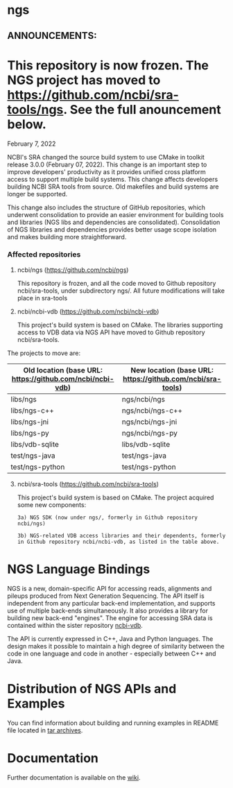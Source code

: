 ngs
===

## ANNOUNCEMENTS:

# This repository is now frozen. The NGS project has moved to https://github.com/ncbi/sra-tools/ngs. See the full anouncement below.

February 7, 2022

NCBI's SRA changed the source build system to use CMake in toolkit release 3.0.0 (February 07, 2022). This change is an important step to improve developers' productivity as it provides unified cross platform access to support multiple build systems. This change affects developers building NCBI SRA tools from source. Old makefiles and build systems are longer be supported.

This change also includes the structure of GitHub repositories, which underwent consolidation to provide an easier environment for building tools and libraries (NGS libs and dependencies are consolidated). Consolidation of NGS libraries and dependencies provides better usage scope isolation and makes building more straightforward.

### **Affected repositories**

1) ncbi/ngs (https://github.com/ncbi/ngs)

   This repository is frozen, and all the code moved to Github repository ncbi/sra-tools, under subdirectory ngs/. All future modifications
   will take place in sra-tools

2) ncbi/ncbi-vdb (https://github.com/ncbi/ncbi-vdb)

   This project's build system is based on CMake. The libraries supporting access to VDB data via NGS API have moved to Github repository
   ncbi/sra-tools.

The projects to move are:

| Old location (base URL: https://github.com/ncbi/ncbi-vdb) | New location (base URL: https://github.com/ncbi/sra-tools) |
| --------------------------------------------------------- | ---------------------------------------------------------- |
| libs/ngs | ngs/ncbi/ngs |
| libs/ngs-c++ | ngs/ncbi/ngs-c++ |
| libs/ngs-jni | ngs/ncbi/ngs-jni |
| libs/ngs-py | ngs/ncbi/ngs-py |
| libs/vdb-sqlite | libs/vdb-sqlite |
| test/ngs-java | test/ngs-java |
| test/ngs-python | test/ngs-python |


3) ncbi/sra-tools (https://github.com/ncbi/sra-tools)

   This project's build system is based on CMake. The project acquired some new components:

       3a) NGS SDK (now under ngs/, formerly in Github repository ncbi/ngs)

       3b) NGS-related VDB access libraries and their dependents, formerly in Github repository ncbi/ncbi-vdb, as listed in the table above.

# NGS Language Bindings

NGS is a new, domain-specific API for accessing reads, alignments and pileups produced from Next Generation Sequencing. The API itself is independent from any particular back-end implementation, and supports use of multiple back-ends simultaneously. It also provides a library for building new back-end "engines". The engine for accessing SRA data is contained within the sister repository [ncbi-vdb](https://github.com/ncbi/ncbi-vdb).

The API is currently expressed in C++, Java and Python languages. The design makes it possible to maintain a high degree of similarity between the code in one language and code in another - especially between C++ and Java.

# Distribution of NGS APIs and Examples

You can find information about building and running examples in README file located in [tar archives](https://github.com/ncbi/ngs/wiki/Downloads).

# Documentation

Further documentation is available on the [wiki](https://github.com/ncbi/ngs/wiki).
